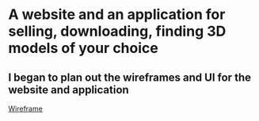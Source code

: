 # A website and an application for selling, downloading, finding 3D models of your choice




## I began to plan out the wireframes and UI for the website and application
[Wireframe](https://www.figma.com/design/jUD6qsn6YBgcPaFKLuCedd/gcodestoe?node-id=0-1&t=F2c1iy2w4KU6ZY0X-1)
